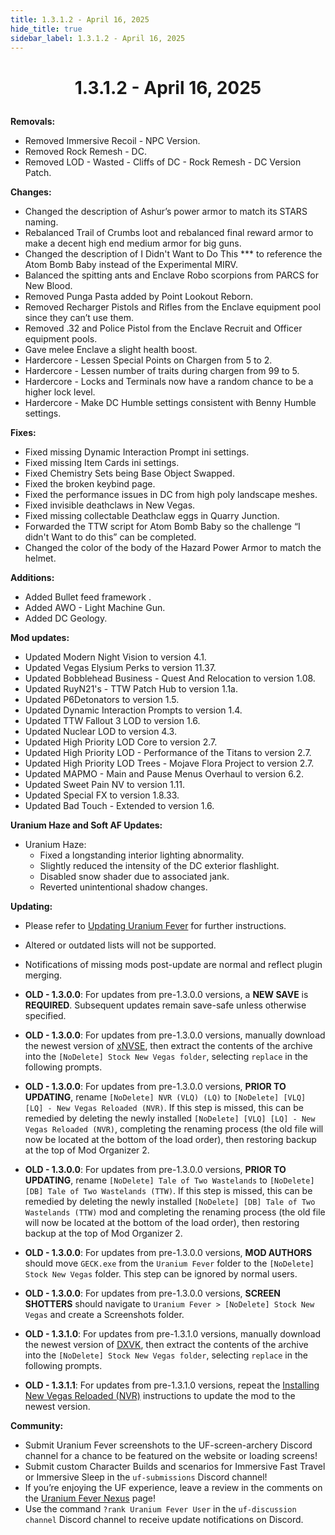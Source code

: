 ```yaml
---
title: 1.3.1.2 - April 16, 2025
hide_title: true
sidebar_label: 1.3.1.2 - April 16, 2025
---
```


# <p align="center"> 1.3.1.2 - April 16, 2025 </p>

**Removals:**
- Removed Immersive Recoil - NPC Version.
- Removed Rock Remesh - DC.
- Removed LOD - Wasted - Cliffs of DC - Rock Remesh - DC Version Patch.

**Changes:**
- Changed the description of Ashur’s power armor to match its STARS naming.
- Rebalanced Trail of Crumbs loot and rebalanced final reward armor to make a decent high end medium armor for big guns.
- Changed the description of I Didn't Want to Do This *** to reference the Atom Bomb Baby instead of the Experimental MIRV.
- Balanced the spitting ants and Enclave Robo scorpions from PARCS for New Blood.
- Removed Punga Pasta added by Point Lookout Reborn.
- Removed Recharger Pistols and Rifles from the Enclave equipment pool since they can’t use them.
- Removed .32 and Police Pistol from the Enclave Recruit and Officer equipment pools.
- Gave melee Enclave a slight health boost.
- Hardercore - Lessen Special Points on Chargen from 5 to 2.
- Hardercore - Lessen number of traits during chargen from 99 to 5.
- Hardercore - Locks and Terminals now have a random chance to be a higher lock level.
- Hardercore - Make DC Humble settings consistent with Benny Humble settings.
  
**Fixes:**
- Fixed missing Dynamic Interaction Prompt ini settings.
- Fixed missing Item Cards ini settings.
- Fixed Chemistry Sets being Base Object Swapped.
- Fixed the broken keybind page.
- Fixed the performance issues in DC from high poly landscape meshes.
- Fixed invisible deathclaws in New Vegas.
- Fixed missing collectable Deathclaw eggs in Quarry Junction.
- Forwarded the TTW script for Atom Bomb Baby so the challenge “I didn't Want to do this” can be completed.
- Changed the color of the body of the Hazard Power Armor to match the helmet.
  
**Additions:**
- Added Bullet feed framework .
- Added AWO - Light Machine Gun.
- Added DC Geology.

**Mod updates:**
- Updated Modern Night Vision to version 4.1.
- Updated Vegas Elysium Perks to version 11.37.
- Updated Bobblehead Business - Quest And Relocation to version 1.08.
- Updated RuyN21's - TTW Patch Hub to version  1.1a.
- Updated P6Detonators to version  1.5.
- Updated Dynamic Interaction Prompts to version 1.4.
- Updated TTW Fallout 3 LOD to version 1.6.
- Updated Nuclear LOD to version 4.3.
- Updated High Priority LOD Core to version 2.7.
- Updated High Priority LOD - Performance of the Titans to version 2.7.
- Updated High Priority LOD Trees - Mojave Flora Project to version 2.7.
- Updated MAPMO - Main and Pause Menus Overhaul to version 6.2.
- Updated Sweet Pain NV to version 1.11.
- Updated Special FX to version 1.8.33.
- Updated Bad Touch - Extended to version 1.6.


**Uranium Haze and Soft AF Updates:**
- Uranium Haze:
  - Fixed a longstanding interior lighting abnormality.
  - Slightly reduced the intensity of the DC exterior flashlight.
  - Disabled snow shader due to associated jank.
  - Reverted unintentional shadow changes.

**Updating:**
- Please refer to [Updating Uranium Fever](https://uraniumfever.net/docs/updating/) for further instructions.
- Altered or outdated lists will not be supported.
- Notifications of missing mods post-update are normal and reflect plugin merging.

- **OLD - 1.3.0.0**: For updates from pre-1.3.0.0 versions, a **NEW SAVE** is **REQUIRED**. Subsequent updates remain save-safe unless otherwise specified.
- **OLD - 1.3.0.0**: For updates from pre-1.3.0.0 versions, manually download the newest version of [xNVSE](https://www.nexusmods.com/newvegas/mods/67883?tab=files&file_id=1000145145&nmm=1), then extract the contents of the archive into the `[NoDelete] Stock New Vegas folder`, selecting `replace` in the following prompts.
- **OLD - 1.3.0.0**: For updates from pre-1.3.0.0 versions, **PRIOR TO UPDATING**, rename `[NoDelete] NVR (VLQ) (LQ)` to `[NoDelete] [VLQ] [LQ] - New Vegas Reloaded (NVR)`. If this step is missed, this can be remedied by deleting the newly installed `[NoDelete] [VLQ] [LQ] - New Vegas Reloaded (NVR)`, completing the renaming process (the old file will now be located at the bottom of the load order), then restoring backup at the top of Mod Organizer 2.
- **OLD - 1.3.0.0**: For updates from pre-1.3.0.0 versions, **PRIOR TO UPDATING**, rename `[NoDelete] Tale of Two Wastelands` to `[NoDelete] [DB] Tale of Two Wastelands (TTW)`. If this step is missed, this can be remedied by deleting the newly installed `[NoDelete] [DB] Tale of Two Wastelands (TTW)` mod and completing the renaming process (the old file will now be located at the bottom of the load order), then restoring backup at the top of Mod Organizer 2.
- **OLD - 1.3.0.0**: For updates from pre-1.3.0.0 versions, **MOD AUTHORS** should move `GECK.exe` from the `Uranium Fever` folder to the `[NoDelete] Stock New Vegas` folder. This step can be ignored by normal users.
- **OLD - 1.3.0.0**: For updates from pre-1.3.0.0 versions, **SCREEN SHOTTERS** should navigate to `Uranium Fever > [NoDelete] Stock New Vegas` and create a Screenshots folder.
- **OLD - 1.3.1.0**: For updates from pre-1.3.1.0 versions, manually download the newest version of [DXVK](https://www.nexusmods.com/newvegas/mods/79299?tab=files&file_id=1000149635), then extract the contents of the archive into the `[NoDelete] Stock New Vegas folder`, selecting `replace` in the following prompts.
- **OLD - 1.3.1.1**: For updates from pre-1.3.1.0 versions, repeat the [Installing New Vegas Reloaded (NVR)](https://uraniumfever.net/docs/setupinstructions/#-installing-new-vegas-reloaded-nvr-) instructions to update the mod to the newest version. 

 **Community:**
- Submit Uranium Fever screenshots to the UF-screen-archery Discord channel for a chance to be featured on the website or loading screens!
- Submit custom Character Builds and scenarios for Immersive Fast Travel or Immersive Sleep in the `uf-submissions` Discord channel!
- If you’re enjoying the UF experience, leave a review in the comments on the [Uranium Fever Nexus](https://www.nexusmods.com/newvegas/mods/89815?tab=posts&BH=3) page!
- Use the command `?rank Uranium Fever User` in the `uf-discussion channel` Discord channel to receive update notifications on Discord.
